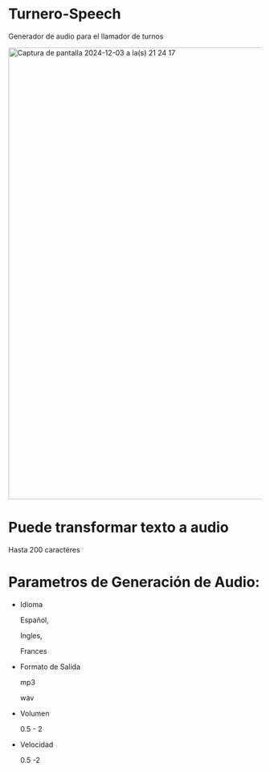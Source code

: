 # Turnero-Speech
Generador de audio para el llamador de turnos

<img width="900" alt="Captura de pantalla 2024-12-03 a la(s) 21 24 17" src="https://github.com/user-attachments/assets/383b4400-6edc-47b7-a5c0-e0b4a36f113b">

# Puede transformar texto a audio 
  Hasta 200 caractéres

# Parametros de Generación de Audio:
* Idioma

  Español,

  Ingles,

  Frances
* Formato de Salida

  mp3
  
  wav
* Volumen

  0.5 - 2
* Velocidad
  
  0.5 -2
